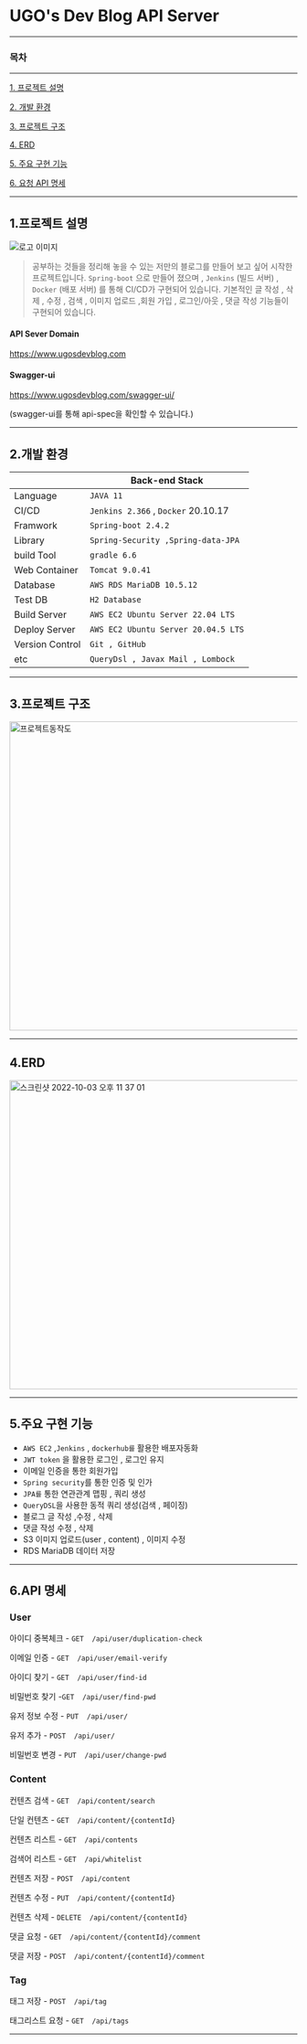 
# UGO's Dev Blog API Server

---
### 목차

---
[1. 프로젝트 설명](#1프로젝트-설명)

[2. 개발 환경](#2개발-환경)

[3. 프로젝트 구조](#3프로젝트-구조)

[4. ERD](#4ERD)

[5. 주요 구현 기능](#5주요-구현-기능)

[6. 요청 API 명세](#6요청-API-명세)

---

## 1.프로젝트 설명

![로고 이미지](https://img1.daumcdn.net/thumb/R1280x0/?scode=mtistory2&fname=https%3A%2F%2Fblog.kakaocdn.net%2Fdn%2FEACL2%2FbtrnfBYVtgA%2FL4dVWu9Dv4RddOZrhwxBrK%2Fimg.png)


> 공부하는 것들을 정리해 놓을 수 있는 저만의 블로그를 만들어 보고 싶어 시작한 프로젝트입니다. `Spring-boot` 으로 만들어 졌으며 , 
`Jenkins` (빌드 서버) , `Docker` (배포 서버) 를 통해 CI/CD가 구현되어 있습니다.
기본적인 글 작성 , 삭제 , 수정 , 검색 ,  이미지 업로드 ,회원 가입  , 로그인/아웃 , 댓글 작성 기능들이 구현되어 있습니다.  


#### API Sever Domain

https://www.ugosdevblog.com

#### Swagger-ui 

https://www.ugosdevblog.com/swagger-ui/

(swagger-ui를 통해 api-spec을 확인할 수 있습니다.)

---

## 2.개발 환경

|                 | Back-end Stack                   |
|-----------------|----------------------------------|  
| Language        | `JAVA 11  `                        |
| CI/CD           | `Jenkins 2.366` , `Docker` 20.10.17 |
| Framwork        | `Spring-boot 2.4.2  `              |
| Library         | `Spring-Security ,Spring-data-JPA` |
| build Tool      | `gradle 6.6 `                      |
| Web Container   | `Tomcat 9.0.41    `                |
| Database        | `AWS RDS MariaDB 10.5.12`          |
| Test DB         | `H2 Database`                      |
| Build Server    |` AWS EC2 Ubuntu Server 22.04 LTS ` |
| Deploy Server    |` AWS EC2 Ubuntu Server 20.04.5 LTS `|
| Version Control | `Git , GitHub `                    |
| etc             | `QueryDsl , Javax Mail , Lombock`  |

---

## 3.프로젝트 구조

<img width="541" alt="프로젝트동작도" src="https://user-images.githubusercontent.com/51349774/193404346-a772a87f-30a1-4711-9431-eedc3351aa44.png">

---

## 4.ERD

<img width="541" alt="스크린샷 2022-10-03 오후 11 37 01" src="https://user-images.githubusercontent.com/51349774/193604692-19b03f27-6488-4f0e-87c2-a0ed9e4802c0.png">



---

## 5.주요 구현 기능

- `AWS EC2` ,`Jenkins` , `dockerhub를` 활용한 배포자동화
- `JWT token` 을 활용한 로그인 , 로그인 유지
- 이메일 인증을 통한 회원가입
- `Spring security`를 통한 인증 및 인가
- `JPA를` 통한 연관관계 맵핑 , 쿼리 생성
- `QueryDSL`을 사용한 동적 쿼리 생성(검색 , 페이징)
- 블로그 글 작성 ,수정 , 삭제
- 댓글 작성 수정 , 삭제
- S3 이미지 업로드(user , content)  , 이미지 수정
- RDS MariaDB 데이터 저장

---

## 6.API 명세

### User

아이디 중복체크 -	`GET  /api/user/duplication-check`

이메일 인증 - `GET  /api/user/email-verify`

아이디 찾기 - `GET  /api/user/find-id`

비밀번호 찾기 -`GET  /api/user/find-pwd`

유저 정보 수정 - `PUT  /api/user/`

유저 추가 - `POST  /api/user/`

비밀번호 변경 - `PUT  /api/user/change-pwd`

### Content

컨텐츠 검색	- `GET  /api/content/search`

단일 컨텐츠	- `GET  /api/content/{contentId}`

컨텐츠 리스트 - `GET  /api/contents`

검색어 리스트 -	`GET  /api/whitelist`

컨텐츠 저장	- `POST  /api/content`

컨텐츠 수정	- `PUT  /api/content/{contentId}`

컨텐츠 삭제	- `DELETE  /api/content/{contentId}`

댓글 요청 - `GET  /api/content/{contentId}/comment`

댓글 저장 - `POST  /api/content/{contentId}/comment`


### Tag

태그 저장 - `POST  /api/tag`

태그리스트 요청 - `GET  /api/tags`

---

